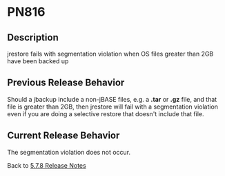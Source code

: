 # PN816

<PageHeader />

## Description

jrestore fails with segmentation violation when OS files greater than 2GB have been backed up

## Previous Release Behavior

Should a jbackup include a non-jBASE files, e.g. a **.tar** or **.gz** file, and that file is greater than 2GB, then jrestore will fail with a segmentation violation even if you are doing a selective restore that doesn't include that file.

## Current Release Behavior

The segmentation violation does not occur.

Back to [5.7.8 Release Notes](./../README.md)
  
<PageFooter />

